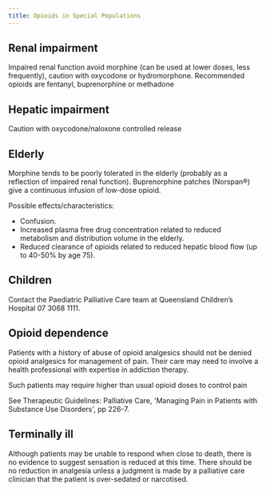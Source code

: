 ```yaml
---
title: Opioids in Special Populations
---
```

## Renal impairment

Impaired renal function avoid morphine (can be used at lower doses, less frequently), caution with oxycodone or hydromorphone. Recommended opioids are fentanyl, buprenorphine or methadone

## Hepatic impairment

Caution with oxycodone/naloxone controlled release

## Elderly

Morphine tends to be poorly tolerated in the elderly (probably as a reflection of impaired renal function). Buprenorphine patches (Norspan®) give a continuous infusion of low-dose opioid.

Possible effects/characteristics:

* Confusion.
* Increased plasma free drug concentration related to reduced metabolism and distribution volume in the elderly.
* Reduced clearance of opioids related to reduced hepatic blood flow (up to 40-50% by age 75).

## Children

Contact the Paediatric Palliative Care team at Queensland Children’s Hospital 07 3068 1111.

## Opioid dependence

Patients with a history of abuse of opioid analgesics should not be denied opioid analgesics for management of pain. Their care may need to involve a health professional with expertise in addiction therapy.

Such patients may require higher than usual opioid doses to control pain

See Therapeutic Guidelines: Palliative Care, 'Managing Pain in Patients with Substance Use Disorders', pp 226-7.

## Terminally ill

Although patients may be unable to respond when close to death, there is no evidence to suggest sensation is reduced at this time. There should be no reduction in analgesia unless a judgment is made by a palliative care clinician that the patient is over-sedated or narcotised.